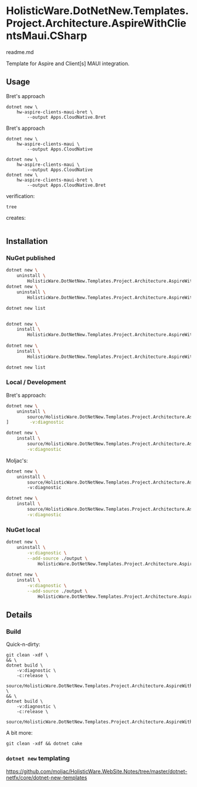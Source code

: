# HolisticWare.DotNetNew.Templates.Project.Architecture.AspireWithClientsMaui.CSharp

readme.md

Template for Aspire and Client[s] MAUI integration.

## Usage

Bret's approach

```
dotnet new \
    hw-aspire-clients-maui-bret \
        --output Apps.CloudNative.Bret
```

Bret's approach

```
dotnet new \
    hw-aspire-clients-maui \
        --output Apps.CloudNative
```


```
dotnet new \
    hw-aspire-clients-maui \
        --output Apps.CloudNative
dotnet new \
    hw-aspire-clients-maui-bret \
        --output Apps.CloudNative.Bret
```

verification:

```
tree
```

creates:

```
```

## Installation

### NuGet published

```bash
dotnet new \
    uninstall \
        HolisticWare.DotNetNew.Templates.Project.Architecture.AspireWithClientsMaui
dotnet new \
    uninstall \
        HolisticWare.DotNetNew.Templates.Project.Architecture.AspireWithClientsMaui.Bret

dotnet new list


dotnet new \
    install \
        HolisticWare.DotNetNew.Templates.Project.Architecture.AspireWithClientsMaui::0.0.1-alpha-20240207110725
            
dotnet new \
    install \
        HolisticWare.DotNetNew.Templates.Project.Architecture.AspireWithClientsMaui.Bret::0.0.1-alpha-20240207110730

dotnet new list
```

### Local / Development

Bret's approach:

```bash
dotnet new \
    uninstall \
        source/HolisticWare.DotNetNew.Templates.Project.Architecture.AspireWithClientsMaui.CSharp.Bret/content
]        -v:diagnostic

dotnet new \
    install \
        source/HolisticWare.DotNetNew.Templates.Project.Architecture.AspireWithClientsMaui.CSharp.Bret/content \
        -v:diagnostic
 ```

Moljac's:

```bash
dotnet new \
    uninstall \
        source/HolisticWare.DotNetNew.Templates.Project.Architecture.AspireWithClientsMaui.CSharp/content
        -v:diagnostic

dotnet new \
    install \
        source/HolisticWare.DotNetNew.Templates.Project.Architecture.AspireWithClientsMaui.CSharp/content \
        -v:diagnostic

```

### NuGet local

```bash
dotnet new \
    uninstall \
        -v:diagnostic \
        --add-source ./output \
            HolisticWare.DotNetNew.Templates.Project.Architecture.AspireWithClientsMaui.Bret
            
dotnet new \
    install \
        -v:diagnostic \
        --add-source ./output \
            HolisticWare.DotNetNew.Templates.Project.Architecture.AspireWithClientsMaui.Bret
```


## Details


### Build

Quick-n-dirty:

```
git clean -xdf \
&& \
dotnet build \
    -v:diagnostic \
    -c:release \
    source/HolisticWare.DotNetNew.Templates.Project.Architecture.AspireWithClientsMaui.CSharp/HolisticWare.DotNetNew.Templates.Project.Architecture.AspireWithClientsMaui.CSharp.csproj \
&& \
dotnet build \
    -v:diagnostic \
    -c:release \
    source/HolisticWare.DotNetNew.Templates.Project.Architecture.AspireWithClientsMaui.Bret.CSharp/HolisticWare.DotNetNew.Templates.Project.Architecture.AspireWithClientsMaui.Bret.CSharp.csproj
```

A bit more:

```
git clean -xdf && dotnet cake

```

### `dotnet new` templating

https://github.com/moljac/HolisticWare.WebSite.Notes/tree/master/dotnet-netfx/core/dotnet-new-templates
